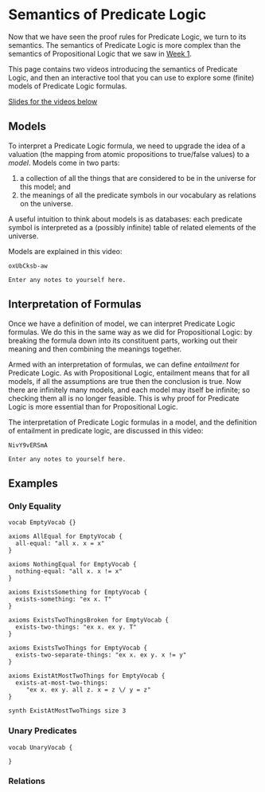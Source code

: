 # Semantics of Predicate Logic

Now that we have seen the proof rules for Predicate Logic, we turn to its semantics. The semantics of Predicate Logic is more complex than the semantics of Propositional Logic that we saw in [Week 1](prop-logic-semantics.html).

This page contains two videos introducing the semantics of Predicate Logic, and then an interactive tool that you can use to explore some (finite) models of Predicate Logic formulas.

[Slides for the videos below](week08-slides.pdf)

## Models

To interpret a Predicate Logic formula, we need to upgrade the idea of a valuation (the mapping from atomic propositions to true/false values) to a *model*. Models come in two parts:

1. a collection of all the things that are considered to be in the universe for this model; and
2. the meanings of all the predicate symbols in our vocabulary as relations on the universe.

A useful intuition to think about models is as databases: each predicate symbol is interpreted as a (possibly infinite) table of related elements of the universe.

Models are explained in this video:

```youtube
oxUbCksb-aw
```

```textbox {id=pred-semantics-note1}
Enter any notes to yourself here.
```

## Interpretation of Formulas

Once we have a definition of model, we can interpret Predicate Logic formulas. We do this in the same way as we did for Propositional Logic: by breaking the formula down into its constituent parts, working out their meaning and then combining the meanings together.

Armed with an interpretation of formulas, we can define *entailment* for Predicate Logic. As with Propositional Logic, entailment means that for all models, if all the assumptions are true then the conclusion is true. Now there are infinitely many models, and each model may itself be infinite; so checking them all is no longer feasible. This is why proof for Predicate Logic is more essential than for Propositional Logic.

The interpretation of Predicate Logic formulas in a model, and the definition of entailment in predicate logic, are discussed in this video:

```youtube
NivY9vERSmA
```

```textbox {id=pred-semantics-note2}
Enter any notes to yourself here.
```

## Examples

### Only Equality

```model-checker
vocab EmptyVocab {}

axioms AllEqual for EmptyVocab {
  all-equal: "all x. x = x"
}

axioms NothingEqual for EmptyVocab {
  nothing-equal: "all x. x != x"
}

axioms ExistsSomething for EmptyVocab {
  exists-something: "ex x. T"
}

axioms ExistsTwoThingsBroken for EmptyVocab {
  exists-two-things: "ex x. ex y. T"
}

axioms ExistsTwoThings for EmptyVocab {
  exists-two-separate-things: "ex x. ex y. x != y"
}

axioms ExistAtMostTwoThings for EmptyVocab {
  exists-at-most-two-things:
     "ex x. ex y. all z. x = z \/ y = z"
}

synth ExistAtMostTwoThings size 3
```

### Unary Predicates

```model-checker
vocab UnaryVocab {

}
```

### Relations
